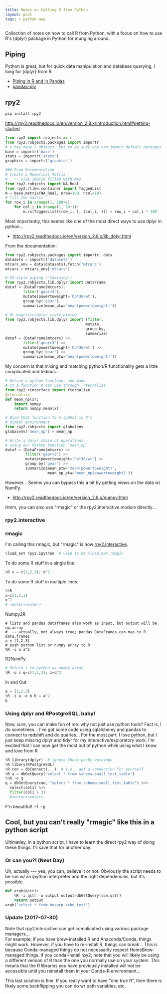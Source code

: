 ```yaml
---
title: Notes on Calling R from Python
layout: post
tags: r python wwe
---
```


Collection of notes on how to call R from Python, with a focus on how to use 
R's {dplyr} package in Python for munging around.

## Piping
Python is great, but for quick data manipulation and database querying, I long
for {dplyr} from R.  

* [Piping in R and in Pandas](http://fastml.com/piping-in-r-and-in-pandas/)
* [pandas-ply](http://pythonhosted.org/pandas-ply/)



## rpy2
```bash
pip install rpy2
```

http://rpy2.readthedocs.io/en/version_2.8.x/introduction.html#getting-started

```python
from rpy2 import robjects as r
from rpy2.robjects.packages import importr
# r has many r objects, but to be sure you can import default packages
base = importr('base')
stats = importr('stats')
graphics = importr('graphics')

### From Documentation
# Create a Numerical Matrix
#   -- size 100x10 filled with NAs
from rpy2.robjects import NA_Real
from rpy2.rlike.container import TaggedList
m = base.matrix(NA_Real, nrow=100, ncol=10)
# fill the matrix
for row_i in xrange(1, 100+1):
    for col_i in xrange(1, 10+1):
        m.rx[TaggedList((row_i, ), (col_i, ))] = row_i + col_i * 100
```

Most importantly, this seems like one of the most direct ways to use dplyr
in python...  
 - http://rpy2.readthedocs.io/en/version_2.8.x/lib_dplyr.html
 
 From the documentation:
 ```python
from rpy2.robjects.packages import importr, data
datasets = importr('datasets')
mtcars_env = data(datasets).fetch('mtcars')
mtcars = mtcars_env['mtcars']

# D3-style piping ("chaining")
from rpy2.robjects.lib.dplyr import DataFrame
dataf = (DataFrame(mtcars).
         filter('gear>3').
         mutate(powertoweight='hp*36/wt').
         group_by('gear').
         summarize(mean_ptw='mean(powertoweight)'))
         
# Or magrittr/dplyr-style piping
from rpy2.robjects.lib.dplyr import (filter,
                                     mutate,
                                     group_by,
                                     summarize)
dataf = (DataFrame(mtcars) >>
         filter('gear>3') >>
         mutate(powertoweight='hp*36/wt') >>
         group_by('gear') >>
         summarize(mean_ptw='mean(powertoweight)'))
```

My concern is that mixing and matching python/R functionality gets a little
complicated and tedious...

```python
# Define a python function, and make
# it a function R can use through `rternalize`
from rpy2.rinterface import rternalize
@rternalize
def mean_np(x):
    import numpy
    return numpy.mean(x)

# Bind that function to a symbol in R's
# global environment
from rpy2.robjects import globalenv
globalenv['mean_np'] = mean_np

# Write a dplyr chain of operations,
# using our Python function `mean_np`
dataf = (DataFrame(mtcars) >>
         filter('gear>3') >>
         mutate(powertoweight='hp*36/wt') >>
         group_by('gear') >>
         summarize(mean_ptw='mean(powertoweight)',
                   mean_np_ptw='mean_np(powertoweight)'))
```

However... Seems you can bypass this a bit by getting views on the data w/ NumPy.
* http://rpy2.readthedocs.io/en/version_2.8.x/numpy.html

Hmm, you can also use "rmagic" or the rpy2.interactive module directly...

### rpy2.interactive

### rmagic
I'm calling this rmagic, but "rmagic" is now [rpy2.interactive](http://rpy.sourceforge.net/rpy2/doc-2.4/html/interactive.html).
```python
%load_ext rpy2.ipython  # used to be %load_ext rmagic
```
To do some R stuff in a single line:
```python
%R x = c(1,2,3); x^2
```
To do some R stuff in multiple lines:
```python
%%R
x=c(1,2,3)
x^2
# <enter><enter>
```

Numpy2R
```
# lists and pandas dataframes also work as input, but output will be np.array
#  -- actually, not always true; pandas DataFrames can map to R data.frames
a = [1,2,3]
# push python list or numpy array to R
%R -i a a^2
```

R2NumPy
```python
# Return z to python as numpy array
%R -o z q=c(1,2,3); z=q^2
```

In and Out
```python
a = [1,2,3]
%R -i a -o b b = a^2
b
```

### Using dplyr and RPostgreSQL, baby!
Now, sure, you can make fun of me: why not just use python tools?  Fact is,
I do sometimes... I've got some code using sqlalchemy and pandas to connect
to redshift and do queries... For the most part, I love python, but I just keep
missing dplyr and tidyr for my interactive/exploratory work.  I'm excited that
I can now get the most out of python while using what I know and love from R.

```python
%R library(dplyr)  # ignore those pesky warnings
%R libary(RPostgreSQL)
%R con = dbConnect(...)  # i.e., get a connection for yourself
%R a = dbGetQuery("select * from schema.small_test_table")
%%R -o q
q = dbGetQuery(con, "select * from schema.small_test_table") %>%
  select(col1) %>%
  filter(col1 > 3)
  #<enter><enter>
```
F'n beautiful! :-) :-p

## Cool, but you can't really "rmagic" like this in a python script
Ultimatley, in a python script, I have to learn the direct rpy2 way of doing these things.
I'll save that for another day.

### Or can you?! (Next Day)
Uh, actually --- yes, you can, believe it or not.  Obviously the script needs
to be run w/ an ipython interpreter and the right dependencies, but it's possible.


```python
def argh(qstr):
    %R -i qstr -o output output=dbGetQuery(con,qstr)
    return output
argh("select * from busgrp.krbn_test")
```


### Update (2017-07-30)
Note that rpy2.interactive can get complicated using various package managers...  
For example, if you have brew-installed R and Anaconda/Conda, things might work.  However, if
you have to re-install R, things can break...  This is because Conda-managed things do not
necessarily respect HomeBrew-managed things.  If you conda-install rpy2, note that you 
will likely be using a different version of R than the one you normally use on your system.
This means that the R libraries you have previously installed will not be accessible until
you reinstall them in your Conda-R environment...

This last solution is fine.  If you really want to have "one true R", then there is likely
some backflipping you can do w/ path variables, etc.

